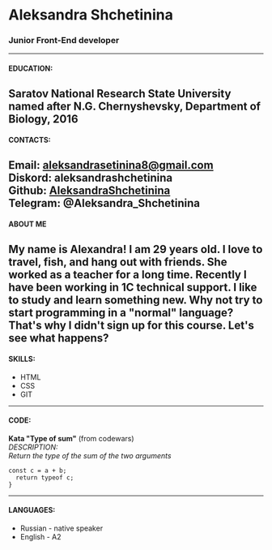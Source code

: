 # Aleksandra Shchetinina
### Junior Front-End developer
---
#### **EDUCATION:**
Saratov National Research State University named after N.G. Chernyshevsky, Department of Biology, 2016
---
#### **CONTACTS:**
**Email:** aleksandrasetinina8@gmail.com   
**Diskord:** aleksandrashchetinina  
**Github:** [AleksandraShchetinina](https://github.com/aleksandrashchetinina)  
**Telegram:** @Aleksandra_Shchetinina  
---
#### **ABOUT ME**
My name is Alexandra! I am 29 years old. I love to travel, fish, and hang out with friends. She worked as a teacher for a long time. Recently I have been working in 1C technical support. I like to study and learn something new. Why not try to start programming in a "normal" language? That's why I didn't sign up for this course. Let's see what happens?
---
#### **SKILLS:**
* HTML
* CSS
* GIT
---
#### **CODE:**
**Kata "Type of sum"** (from codewars)  
*DESCRIPTION:*   
*Return the type of the sum of the two arguments*
```function typeOfSum (a, b) {
const c = a + b;
  return typeof c;
}
```
---
#### **LANGUAGES:**
* Russian - native speaker  
* English - A2
